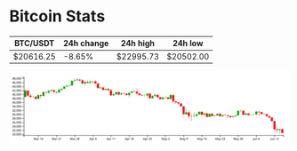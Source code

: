 # Bitcoin Stats

BTC/USDT|24h change|24h high|24h low|
|---|---|---|---|
|$20616.25|-8.65%|$22995.73|$20502.00|

<img src="./chart.svg">
